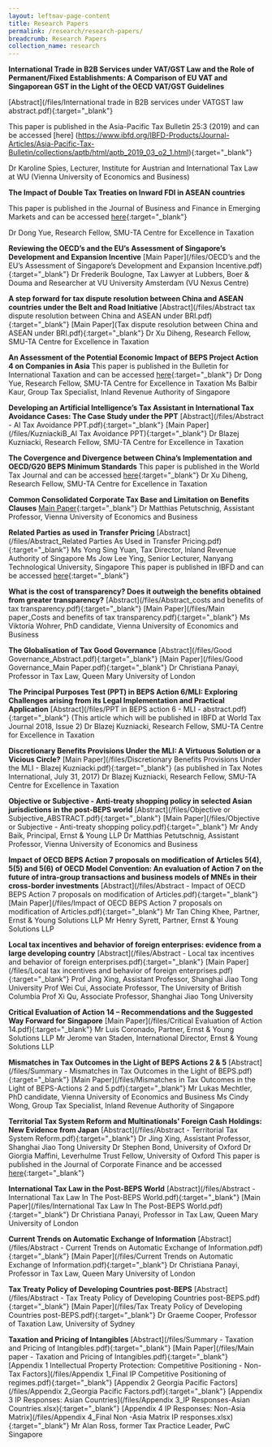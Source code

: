 ```yaml
---
layout: leftnav-page-content
title: Research Papers
permalink: /research/research-papers/
breadcrumb: Research Papers
collection_name: research
---
```


**International Trade in B2B Services under VAT/GST Law and the Role of Permanent/Fixed Establishments: A Comparison of EU VAT and Singaporean GST in the Light of the OECD VAT/GST Guidelines**

[Abstract](/files/International trade in B2B services under VATGST law abstract.pdf){:target="_blank"}

This paper is published in the Asia-Pacific Tax Bulletin 25:3 (2019) and can be accessed [here] (https://www.ibfd.org/IBFD-Products/Journal-Articles/Asia-Pacific-Tax-Bulletin/collections/aptb/html/aptb_2019_03_o2_1.html){:target="_blank"}

Dr Karoline Spies, Lecturer, Institute for Austrian and International Tax Law at WU (Vienna University of Economics and Business)


**The Impact of Double Tax Treaties on Inward FDI in ASEAN countries**

This paper is published in the Journal of Business and Finance in Emerging Markets and can be accessed [here](https://www.ssbrj.org/index.php/jbfem/article/view/51){:target="_blank"}

Dr Dong Yue, Research Fellow, SMU-TA Centre for Excellence in Taxation
 
 
**Reviewing the OECD’s and the EU’s Assessment of Singapore’s Development and Expansion Incentive**
[Main Paper](/files/OECD’s and the EU’s Assessment of Singapore’s Development and Expansion Incentive.pdf){:target="_blank"}
Dr Frederik Boulogne, Tax Lawyer at Lubbers, Boer & Douma and Researcher at VU University Amsterdam (VU Nexus Centre)

**A step forward for tax dispute resolution between China and ASEAN countries under the Belt and Road Initiative**
[Abstract](/files/Abstract tax dispute resolution between China and ASEAN under BRI.pdf){:target="_blank"}
[Main Paper](Tax dispute resolution between China and ASEAN under BRI.pdf){:target="_blank"}
Dr Xu Diheng, Research Fellow, SMU-TA Centre for Excellence in Taxation

**An Assessment of the Potential Economic Impact of BEPS Project Action 4 on Companies in Asia**
This paper is published in the Bulletin for International Taxation and can be accessed [here](https://online.ibfd.org/kbase/#topic=doc&url=/collections/bit/html/bit_2019_01_cn_1.html){:target="_blank"}
Dr Dong Yue, Research Fellow, SMU-TA Centre for Excellence in Taxation
Ms Balbir Kaur, Group Tax Specialist, Inland Revenue Authority of Singapore
  
**Developing an Artificial Intelligence’s Tax Assistant in International Tax Avoidance Cases: The Case Study under the PPT**
[Abstract](/files/Abstract - AI Tax Avoidance PPT.pdf){:target="_blank"}
[Main Paper](/files/KuzniackiB_AI Tax Avoidance PPT){:target="_blank"}
Dr Blazej Kuzniacki, Research Fellow, SMU-TA Centre for Excellence in Taxation
  
**The Covergence and Divergence between China’s Implementation and OECD/G20 BEPS Minimum Standards**
This paper is published in the World Tax Journal and can be accessed [here](https://online.ibfd.org/kbase/#topic=doc&url=/spider/collections/wtj/html/wtj_2018_03_int_1.html){:target="_blank"}
Dr Xu Diheng, Research Fellow, SMU-TA Centre for Excellence in Taxation
  
**Common Consolidated Corporate Tax Base and Limitation on Benefits Clauses**
[Main Paper](/files/CCCTB_LoB.pdf){:target="_blank"}
Dr Matthias Petutschnig, Assistant Professor, Vienna University of Economics and Business

**Related Parties as used in Transfer Pricing**
[Abstract](/files/Abstract_Related Parties As Used in Transfer Pricing.pdf){:target="_blank"}
Ms Yong Sing Yuan, Tax Director, Inland Revenue Authority of Singapore
Ms Jow Lee Ying, Senior Lecturer, Nanyang Technological University, Singapore
This paper is published in IBFD and can be accessed [here](https://www.ibfd.org/IBFD-Products/Journal-Articles/International-Transfer-Pricing-Journal/collections/itpj/html/itpj_2017_06_int_2.html){:target="_blank"}

**What is the cost of transparency? Does it outweigh the benefits obtained from greater transparency?**
[Abstract](/files/Abstract_costs and benefits of tax transparency.pdf){:target="_blank"}
[Main Paper](/files/Main paper_Costs and benefits of tax transparency.pdf){:target="_blank"}
Ms Viktoria Wohrer, PhD candidate, Vienna University of Economics and Business
  
**The Globalisation of Tax Good Governance**
[Abstract](/files/Good Governance_Abstract.pdf){:target="_blank"}
[Main Paper](/files/Good Governance_Main Paper.pdf){:target="_blank"}
Dr Christiana Panayi, Professor in Tax Law, Queen Mary University of London
  
**The Principal Purposes Test (PPT) in BEPS Action 6/MLI: Exploring Challenges arising from its Legal Implementation and Practical Application**
[Abstract](/files/PPT in BEPS action 6 - MLI - abstract.pdf){:target="_blank"}
(This article which will be published in IBFD at World Tax Journal 2018, Issue 2)
Dr Blazej Kuzniacki, Research Fellow, SMU-TA Centre for Excellence in Taxation
  

**Discretionary Benefits Provisions Under the MLI: A Virtuous Solution or a Vicious Circle?**
[Main Paper](/files/Discretionary Benefits Provisions Under the MLI - Blazej Kuzniacki.pdf){:target="_blank"} (as published in Tax Notes International, July 31, 2017)
Dr Blazej Kuzniacki, Research Fellow, SMU-TA Centre for Excellence in Taxation
  
**Objective or Subjective - Anti-treaty shopping policy in selected Asian jurisdictions in the post-BEPS world**
[Abstract](/files/Objective or Subjective_ABSTRACT.pdf){:target="_blank"}
[Main Paper](/files/Objective or Subjective - Anti-treaty shopping policy.pdf){:target="_blank"}
Mr Andy Baik, Principal, Ernst & Young LLP
Dr Matthias Petutschnig, Assistant Professor, Vienna University of Economics and Business
  
**Impact of OECD BEPS Action 7 proposals on modification of Articles 5(4), 5(5) and 5(6) of OECD Model Convention: An evaluation of Action 7 on the future of intra-group transactions and business models of MNEs in their cross-border investments**
[Abstract](/files/Abstract - Impact of OECD BEPS Action 7 proposals on modification of Articles.pdf){:target="_blank"}
[Main Paper](/files/Impact of OECD BEPS Action 7 proposals on modification of Articles.pdf){:target="_blank"}
Mr Tan Ching Khee, Partner, Ernst & Young Solutions LLP
Mr Henry Syrett, Partner, Ernst & Young Solutions LLP
  
**Local tax incentives and behavior of foreign enterprises: evidence from a large developing country**
[Abstract](/files/Abstract - Local tax incentives and behavior of foreign enterprises.pdf){:target="_blank"}
[Main Paper](/files/Local tax incentives and behavior of foreign enterprises.pdf){:target="_blank"}
Prof Jing Xing, Assistant Professor, Shanghai Jiao Tong University
Prof Wei Cui,  Associate Professor, The University of British Columbia
Prof Xi Qu, Associate Professor, Shanghai Jiao Tong University
  
**Critical Evaluation of Action 14 – Recommendations and the Suggested Way Forward for Singapore**
[Main Paper](/files/Critical Evaluation of Action 14.pdf){:target="_blank"}
Mr Luis Coronado, Partner, Ernst & Young Solutions LLP
Mr Jerome van Staden, International Director, Ernst & Young Solutions LLP
  

**Mismatches in Tax Outcomes in the Light of BEPS Actions 2 & 5**
[Abstract](/files/Summary - Mismatches in Tax Outcomes in the Light of BEPS.pdf){:target="_blank"}
[Main Paper](/files/Mismatches in Tax Outcomes in the Light of BEPS-Actions 2 and 5.pdf){:target="_blank"}
Mr Lukas Mechtler, PhD candidate, Vienna University of Economics and Business
Ms Cindy Wong, Group Tax Specialist, Inland Revenue Authority of Singapore
  

**Territorial Tax System Reform and Multinationals' Foreign Cash Holdings: New Evidence from Japan**
[Abstract](/files/Abstract - Territorial Tax System Reform.pdf){:target="_blank"}
Dr Jing Xing, Assistant Professor, Shanghai Jiao Tong University
Dr Stephen Bond, University of Oxford
Dr Giorgia Maffini, Leverhulme Trust Fellow, University of Oxford
This paper is published in the Journal of Corporate Finance and be accessed [here](https://www.sciencedirect.com/science/article/pii/S0929119917305412){:target="_blank"}
  
**International Tax Law in the Post-BEPS World**
[Abstract](/files/Abstract - International Tax Law In The Post-BEPS World.pdf){:target="_blank"}
[Main Paper](/files/International Tax Law In The Post-BEPS World.pdf){:target="_blank"}
Dr Christiana Panayi, Professor in Tax Law, Queen Mary University of London

**Current Trends on Automatic Exchange of Information**
[Abstract](/files/Abstract - Current Trends on Automatic Exchange of Information.pdf){:target="_blank"}
[Main Paper](/files/Current Trends on Automatic Exchange of Information.pdf){:target="_blank"}
Dr Christiana Panayi, Professor in Tax Law, Queen Mary University of London

**Tax Treaty Policy of Developing Countries post-BEPS**
[Abstract](/files/Abstract - Tax Treaty Policy of Developing Countries post-BEPS.pdf){:target="_blank"}
[Main Paper](/files/Tax Treaty Policy of Developing Countries post-BEPS.pdf){:target="_blank"}
Dr Graeme Cooper, Professor of Taxation Law, University of Sydney


**Taxation and Pricing of Intangibles**
[Abstract](/files/Summary - Taxation and Pricing of Intangibles.pdf){:target="_blank"}
[Main Paper](/files/Main paper - Taxation and Pricing of Intangibles.pdf){:target="_blank"}
[Appendix 1 Intellectual Property Protection: Competitive Positioning - Non-Tax Factors](/files/Appendix 1_Final IP Competitive Positioning of  regimes.pdf){:target="_blank"}
[Appendix 2 Georgia Pacific Factors](/files/Appendix 2_Georgia Pacific Factors.pdf){:target="_blank"}
[Appendix 3 IP Responses: Asian Countries](/files/Appendix 3_IP Responses-Asian Countries.xlsx){:target="_blank"}
[Appendix 4 IP Responses: Non-Asia Matrix](/files/Appendix 4_Final Non -Asia Matrix IP responses.xlsx){:target="_blank"}
Mr Alan Ross, former Tax Practice Leader, PwC Singapore
